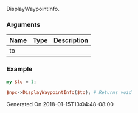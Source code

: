 DisplayWaypointInfo.
### Arguments
**Name**|**Type**|**Description**
:---|:---|:---
to||

### Example

```perl
my $to = 1;

$npc->DisplayWaypointInfo($to); # Returns void
```


Generated On 2018-01-15T13:04:48-08:00